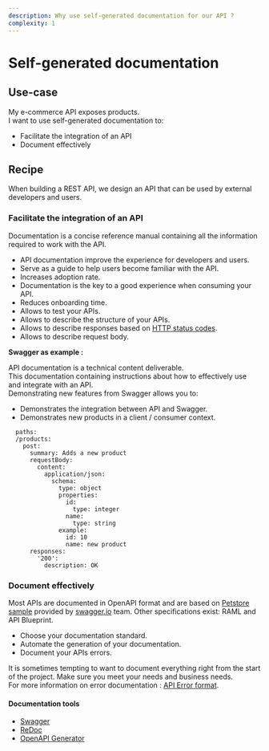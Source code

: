 ```yaml
---
description: Why use self-generated documentation for our API ?
complexity: 1
---
```


# Self-generated documentation

## Use-case

My e-commerce API exposes products.\
I want to use self-generated documentation to:

- Facilitate the integration of an API
- Document effectively

## Recipe

When building a REST API, we design an API that can be used by external developers and users.

### Facilitate the integration of an API

Documentation is a concise reference manual containing all the information required to work with the API.

- API documentation improve the experience for developers and users.
- Serve as a guide to help users become familiar with the API.
- Increases adoption rate.
- Documentation is the key to a good experience when consuming your API.
- Reduces onboarding time.
- Allows to test your APIs.
- Allows to describe the structure of your APIs.
- Allows to describe responses based on [HTTP status codes](https://httpstatuses.com/).
- Allows to describe request body.

**Swagger as example :**

API documentation is a technical content deliverable.\
This documentation containing instructions about how to effectively use and integrate with an API.\
Demonstrating new features from Swagger allows you to:

- Demonstrates the integration between API and Swagger.
- Demonstrates new products in a client / consumer context.

```shell
  paths:
  /products:
    post:
      summary: Adds a new product
      requestBody:
        content:
          application/json:
            schema:     
              type: object
              properties:
                id:
                  type: integer
                name:
                  type: string
              example:   
                id: 10
                name: new product
      responses:
        '200':
          description: OK
```

### Document effectively

Most APIs are documented in OpenAPI format and are based on [Petstore sample](https://petstore.swagger.io/) provided by [swagger.io](https://swagger.io/) team. Other specifications exist: RAML and API Blueprint.

- Choose your documentation standard.
- Automate the generation of your documentation.
- Document your APIs errors.

It is sometimes tempting to want to document everything right from the start of the project. Make sure you meet your needs and business needs.\
For more information on error documentation : [API Error format](https://octo-woapi.github.io/cookbook/error-format.html).

#### Documentation tools

- [Swagger](https://swagger.io/)
- [ReDoc](https://redocly.github.io/redoc/)
- [OpenAPI Generator](https://openapi-generator.tech/)
